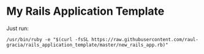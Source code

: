 # My Rails Application Template

Just run:

`/usr/bin/ruby -e "$(curl -fsSL https://raw.githubusercontent.com/raul-gracia/rails_application_template/master/new_rails_app.rb)"`
